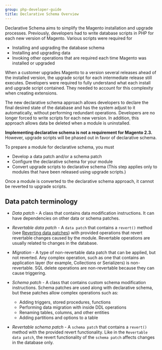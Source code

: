 ```yaml
---
group: php-developer-guide
title: Declarative Schema Overview
---
```


Declarative Schema aims to simplify the Magento installation and upgrade processes. Previously, developers had to write database scripts in PHP for each new version of Magento. Various scripts were required for

*  Installing and upgrading the database schema
*  Installing and upgrading data
*  Invoking other operations that are required each time Magento was installed or upgraded

When a customer upgrades Magento to a version several releases ahead of the installed version, the upgrade script for each intermediate release still executes. Developers were required to fully understand what each install and upgrade script contained. They needed to account for this complexity when creating extensions.

The new declarative schema approach allows developers to declare the final desired state of the database and has the system adjust to it automatically, without performing redundant operations. Developers are no longer forced to write scripts for each new version. In addition, this approach allows data be deleted when a module is uninstalled.

<InlineAlert variant="info" slots="text"/>

**Implementing declarative schema is not a requirement for Magento 2.3.** However, upgrade scripts will be phased out in favor of declarative schema.

To prepare a module for declarative schema, you must

*  Develop a data patch and/or a schema patch
*  Configure the declarative schema for your module
*  Convert upgrade scripts to declarative schema (This step applies only to modules that have been released using upgrade scripts.)

Once a module is converted to the declarative schema approach, it cannot be reverted to upgrade scripts.

## Data patch terminology

*  *Data patch* - A class that contains data modification instructions. It can have dependencies on other data or schema patches.

*  *Revertable data patch* - A `data patch` that contains a `revert()` method (see [Reverting data patches](patches.md#reverting-data-patches)) with provided operations that revert revertable changes caused by the module. Revertable operations are usually related to changes in the database.

*  *Migration* - A type of non-revertable data patch that can be applied, but not reverted. Any complex operation, such as one that contains an application layer (for example, Collections or Serializers) is non-revertable. SQL delete operations are non-revertable because they can cause triggering.

*  *Schema patch* - A class that contains custom schema modification instructions. Schema patches are used along with declarative schema, but these patches allow complex operations such as:

   *  Adding triggers, stored procedures, functions
   *  Performing data migration with inside DDL operations
   *  Renaming tables, columns, and other entities
   *  Adding partitions and options to a table

*  *Revertable schema patch* - A `schema patch` that contains a `revert()` method with the provided revert functionality. Like in the `Revertable data patch`, the revert functionality of the `schema patch` affects changes in the database only.

